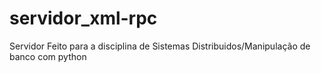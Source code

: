 # servidor_xml-rpc
Servidor Feito para a disciplina de Sistemas Distribuidos/Manipulação de banco com python
